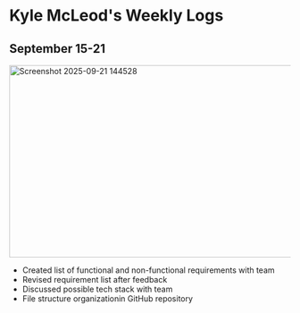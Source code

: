 # Kyle McLeod's Weekly Logs
## September 15-21
<img width="596" height="344" alt="Screenshot 2025-09-21 144528" src="https://github.com/user-attachments/assets/abef3302-eb64-4093-b540-9c8f9dc87dd8" />


- Created list of functional and non-functional requirements with team
- Revised requirement list after feedback
- Discussed possible tech stack with team
- File structure organizationin GitHub repository
